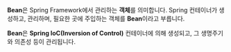 **Bean**은 Spring Framework에서 관리하는 **객체**를 의미합니다. Spring 컨테이너가 생성하고, 관리하며, 필요한 곳에 주입하는 객체를 **Bean**이라고 부릅니다.

**Bean**은 **Spring IoC(Inversion of Control)** 컨테이너에 의해 생성되고, 그 생명주기와 의존성 등이 관리됩니다.